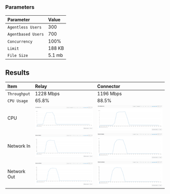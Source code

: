
### Parameters

| Parameter | Value                |
| :-------- |:------------------------- |
| `Agentless Users` | 300 |
| `Agentbased Users` | 700 |
| `Concurrency` | 100% |
| `Limit` | 188 KB |
| `File Size` | 5.1 mb |

## Results


|  Item | Relay            | Connector |
| :------------------------- |:------------------------- |:------------------------- |
| `Throughput` | 1228 Mbps | 1196 Mbps |
| `CPU Usage` | 65.8% | 88.5% |
| CPU | ![](relay/relay-cpu.png) |  ![](connector/connector-cpu.png) |
| Network In | ![](relay/relay-network-in.png) |  ![](connector/connector-network-in.png) |
| Network Out | ![](relay/relay-network-out.png) |  ![](connector/connector-network-out.png) |